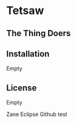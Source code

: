 <!DOCTYPE html>
<html lang="en">
<head>
    <meta charset="UTF-8">
    <title>Welcome to The Thing Doers Website 2.0</title>
    <meta name="description" content="This repository has been setup for creating a mash up of two classic games, tetris and jigsaw.">
    <meta name="keywords" content="tetris, jigsaw, puzzle, game">
    <meta name="author" content="Brendan, Callum, Joe, Michael">
    <meta name="viewport" content="width=device-width, initial-scale=1.0">
    <meta name="format-detection" content="telephone=no">
</head>
<body>
<h1>Tetsaw</h1>
<h2>The Thing Doers</h2>
<h2>Installation</h2>
<p>Empty</p>
<h2>License</h2>
<p>Empty</p>
</body>
</html>

Zane Eclipse Github test